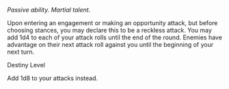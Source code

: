 *Passive ability. Martial talent.*

Upon entering an engagement or making an opportunity attack, but before choosing stances, you may declare this to be a reckless attack. You may add 1d4 to each of your attack rolls until the end of the round. Enemies have advantage on their next attack roll against you until the beginning of your next turn.

<div class="destiny-level">Destiny Level</div class="destiny-level">

Add 1d8 to your attacks instead.
